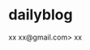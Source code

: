 # dailyblog
 <person-list>
   <person>xx</person>
   <email>xx@gmail.com></email>   
   <person>xx</person>
 </person-list>
